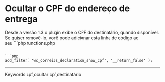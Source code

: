 # Ocultar o CPF do endereço de entrega

Desde a versão 1.3 o plugin exibe o CPF do destinatário, quando disponível. Se quiser removê-lo, você pode adicionar esta linha de código ao seu ```php
functions.php
```:

```php
add_filter( 'wc_correios_declaration_show_cpf', '__return_false' );
```

___

Keywords:cpf,ocultar cpf,destinatário